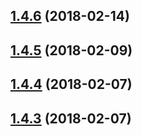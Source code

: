 <a name="1.4.6"></a>
## [1.4.6](https://github.com/newsuk/dextrose/compare/v1.4.5...v1.4.6) (2018-02-14)



<a name="1.4.5"></a>
## [1.4.5](https://github.com/newsuk/dextrose/compare/v1.4.4...v1.4.5) (2018-02-09)



<a name="1.4.4"></a>
## [1.4.4](https://github.com/newsuk/dextrose/compare/v1.4.3...v1.4.4) (2018-02-07)



<a name="1.4.3"></a>
## [1.4.3](https://github.com/newsuk/dextrose/compare/v1.4.2...v1.4.3) (2018-02-07)



